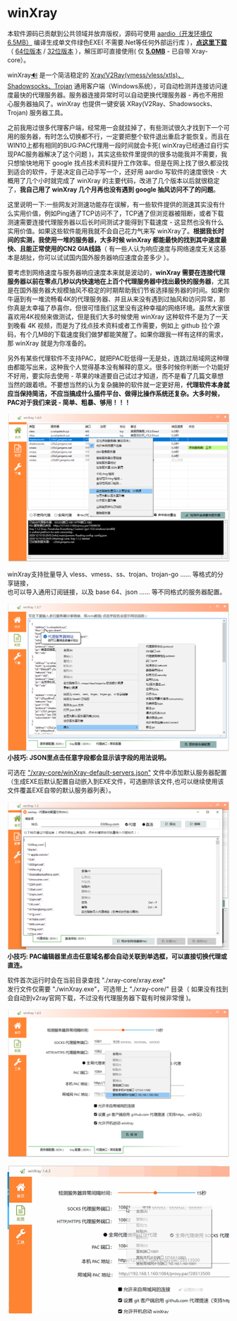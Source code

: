 # winXray 
本软件源码已贡献到公共领域并放弃版权，源码可使用 [aardio（开发环境仅6.5MB）](http://www.aardio.com) 编译生成单文件绿色EXE( 不需要.Net等任何外部运行库 ），**[点这里下载](https://raw.githubusercontent.com/winXray/winXray/master/release/winXray.7z)** （ [64位版本](https://raw.githubusercontent.com/winXray/winXray/master/release/winXray.7z) / [32位版本](https://raw.githubusercontent.com/winXray/winXray/master/release/winXray32.7z) ），解压即可直接使用( 仅  **[5.0MB](https://raw.githubusercontent.com/winXray/winXray/master/release/winXray.7z)** - 已自带 Xray-core）。

winXray[:loud_sound:](http://dict.youdao.com/dictvoice?audio=winxray&type=2) 是一个简洁稳定的 [Xray/V2Ray(vmess/vless/xtls)、Shadowsocks、Trojan](https://github.com/XTLS/Xray-core) 通用客户端（Windows系统），可自动检测并连接访问速度最快的代理服务器。服务器连接异常时可以自动更换代理服务器 - 再也不用担心服务器抽风了。winXray 也提供一键安装 XRay(V2Ray、Shadowsocks、Trojan) 服务器工具。   

之前我用过很多代理客户端，经常用一会就挂掉了，有些测试很久才找到下一个可用的服务器，有时怎么切换都不行，一定要把整个软件退出重启才能恢复。而且在WIN10上都有相同的BUG:PAC代理用一段时间就会卡死( winXray已经通过自行实现PAC服务器解决了这个问题 )，其实这些软件里提供的很多功能我并不需要，我只想愉快地用下 google 找点技术资料提升工作效率。但是在网上找了很久都没找到适合的软件，于是决定自己动手写一个，还好用 aardio 写软件的速度很快 - 大概用了几个小时就完成了 winXray 的主要代码，改进了几个版本以后就很稳定了，**我自己用了 winXray  几个月再也没有遇到 google 抽风访问不了的问题**。    

这里说明一下:一些网友对测速功能存在误解，有一些软件提供的测速其实没有什么实用价值，例如Ping通了TCP访问不了，TCP通了但浏览器被阻断，或者下载测速需要连接代理服务器以后长时间测试才能得到下载速度 - 这显然也没有什么实用价值。如果这些软件能用我就不会自己花力气来写 winXray了。**根据我长时间的实测，我使用一堆的服务器，大多时候 winXray 都能最快的找到其中速度最快、且能正常使用的CN2 GIA线路**（ 有一些人认为响应速度与网络速度无关这基本是胡扯，你可以试试国内国外服务器响应速度会差多少 ）。

要考虑到网络速度与服务器响应速度本来就是波动的，**winXray 需要在连接代理服务器以前在零点几秒以内快速地在上百个代理服务器中找出最快的服务器**，尤其是在国外服务器大规模抽风不稳定的时期帮助我们节省选择服务器的时间。如果你牛逼到有一堆流畅看4K的代理服务器、并且从来没有遇到过抽风和访问异常，那你真是太幸福了恭喜你，但很可惜我们这里没有这种幸福的网络环境。虽然大家很喜欢用4K视频来做测试，但是我们大多时候使用  winXray 这种软件不是为了一天到晚看 4K 视频，而是为了找点技术资料或者工作需要，例如上 github 拉个源码，有个几MB的下载速度我们做梦都能笑醒了。如果你跟我一样有这样的需求，那 winXray 就是为你准备的。

另外有某些代理软件不支持PAC，就把PAC贬低得一无是处，连跳过局域网这种理由都能写出来，这种我个人觉得基本没有解释的意义。很多时候你判断一个功能好不好用，要实际去使用 - 苹果的味道要自己试过才知道，而不是看了几篇文章想当然的跟着喷。不要想当然的认为复杂臃肿的软件就一定更好用，**代理软件本身就应当保持简洁，不应当搞成什么插件平台、做得比操作系统还复杂。大多时候，PAC对于我们来说 - 简单、粗暴、够用！！！**

![winXray](./screenshots/winXray.png)

winXray支持批量导入 vless、vmess、ss、trojan、trojan-go …… 等格式的分享链接，  
也可以导入通用订阅链接，以及 base 64、json …… 等不同格式的服务器配置。

![服务器配置](./screenshots/config.json.png)
**小技巧: JSON里点击任意字段都会显示该字段的用法说明。**

可选在 ["/xray-core/winXray-default-servers.json"](./xray-core/winXray-default-servers.json) 文件中添加默认服务器配置（生成EXE后默认配置自动嵌入到EXE文件，可选删除该文件,也可以继续使用该文件覆盖EXE自带的默认服务器列表）。

![PAC配置](./screenshots/pac.png)
**小技巧: PAC编辑器里点击任意域名都会自动关联到单选框，可以直接切换代理或直连。**

软件首次运行时会在当前目录查找 "./xray-core/xray.exe"   
发行文件仅需要 "./winXray.exe"，可选带上 "./xray-core/" 目录（ 如果没有找到会自动到v2ray官网下载，不过没有代理服务器下载有时候非常慢 )。

![端口配置](./screenshots/config.advanced.png)

<img src="./screenshots/telegram.gif" width="1031" alt="Telegram 端口配置">